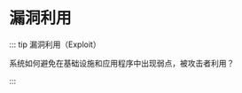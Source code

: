 # 漏洞利用 <Badge text="编写中" type="warning"/>

::: tip 漏洞利用（Exploit）

系统如何避免在基础设施和应用程序中出现弱点，被攻击者利用？

:::

